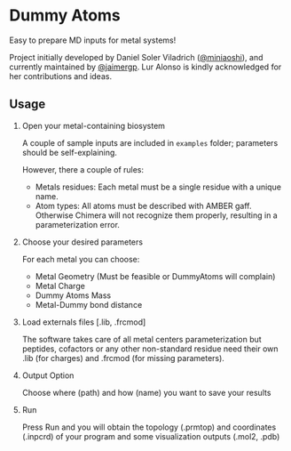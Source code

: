 Dummy Atoms
===========

Easy to prepare MD inputs for metal systems!

Project initially developed by Daniel Soler Viladrich ([@miniaoshi](https://github.com/miniaoshi/)), and currently maintained by [@jaimergp](https://github.com/jaimergp/). Lur Alonso is kindly acknowledged for her contributions and ideas.


Usage
-----

1. Open your metal-containing biosystem

	A couple of sample inputs are included in `examples` folder; parameters should be self-explaining.

    However, there a couple of rules:

    * Metals residues: Each metal must be a single residue with a unique name.
    * Atom types: All atoms must be described with AMBER gaff. Otherwise Chimera will not recognize them properly, resulting in a parameterization error.


2. Choose your desired parameters

	For each metal you can choose:

	- Metal Geometry (Must be feasible or DummyAtoms will complain)
	- Metal Charge
	- Dummy Atoms Mass
	- Metal-Dummy bond distance

3. Load externals files [.lib, .frcmod]

	The software takes care	of all metal centers parameterization but peptides, cofactors or any other non-standard residue need their own .lib (for charges) and .frcmod (for missing parameters).

4. Output Option

	Choose where (path) and how (name) you want to save your results

5. Run

	Press Run and you will obtain the topology (.prmtop) and coordinates (.inpcrd)
	of your program and some visualization outputs (.mol2, .pdb)

